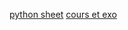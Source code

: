 
[python sheet](https://perso.limsi.fr/pointal/_media/python:cours:mementopython3-english.pdf)
[cours et exo](https://perso.limsi.fr/pointal/python:cours_prog)
